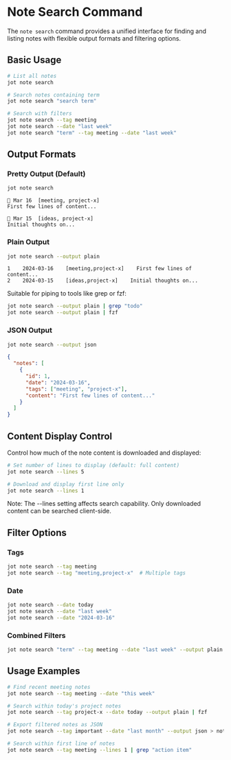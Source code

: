# Note Search Command

The `note search` command provides a unified interface for finding and listing notes with flexible output formats and filtering options.

## Basic Usage

```bash
# List all notes
jot note search

# Search notes containing term
jot note search "search term"

# Search with filters
jot note search --tag meeting
jot note search --date "last week"
jot note search "term" --tag meeting --date "last week"
```

## Output Formats

### Pretty Output (Default)
```bash
jot note search
```
```
📝 Mar 16  [meeting, project-x]
First few lines of content...

📝 Mar 15  [ideas, project-x]
Initial thoughts on...
```

### Plain Output
```bash
jot note search --output plain
```
```
1    2024-03-16    [meeting,project-x]    First few lines of content...
2    2024-03-15    [ideas,project-x]    Initial thoughts on...
```
Suitable for piping to tools like grep or fzf:
```bash
jot note search --output plain | grep "todo"
jot note search --output plain | fzf
```

### JSON Output
```bash
jot note search --output json
```
```json
{
  "notes": [
    {
      "id": 1,
      "date": "2024-03-16",
      "tags": ["meeting", "project-x"],
      "content": "First few lines of content..."
    }
  ]
}
```

## Content Display Control

Control how much of the note content is downloaded and displayed:

```bash
# Set number of lines to display (default: full content)
jot note search --lines 5

# Download and display first line only
jot note search --lines 1
```

Note: The --lines setting affects search capability. Only downloaded content can be searched client-side.

## Filter Options

### Tags
```bash
jot note search --tag meeting
jot note search --tag "meeting,project-x"  # Multiple tags
```

### Date
```bash
jot note search --date today
jot note search --date "last week"
jot note search --date "2024-03-16"
```

### Combined Filters
```bash
jot note search "term" --tag meeting --date "last week" --output plain
```

## Usage Examples

```bash
# Find recent meeting notes
jot note search --tag meeting --date "this week"

# Search within today's project notes
jot note search --tag project-x --date today --output plain | fzf

# Export filtered notes as JSON
jot note search --tag important --date "last month" --output json > notes.json

# Search within first line of notes
jot note search --tag meeting --lines 1 | grep "action item"
```